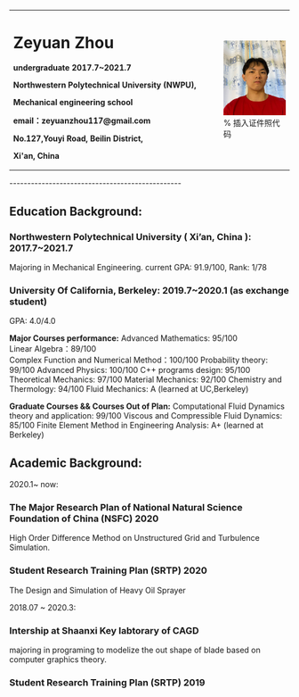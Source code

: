 <table border="0">
  <tr>
    <td width="75%">
      <h1>Zeyuan Zhou</h1>
      <p><b>undergraduate 2017.7~2021.7</b></p>
      <p><b>Northwestern Polytechnical University (NWPU),
      <p><b>Mechanical engineering school</b></p>
      <p><b>email：zeyuanzhou117@gmail.com</b></p>
      <p><b>No.127,Youyi Road, Beilin District,
      <p><b>Xi'an, China</b></p>
    </td>
    <td width="25%">
      <img src="/image.jpg" width="100%">      % 插入证件照代码
    </td>
  </tr>
</table>
------------------------------------------------

## Education Background:

### Northwestern Polytechnical University ( Xi’an, China ):     2017.7~2021.7
Majoring in Mechanical Engineering. current GPA: 91.9/100,  Rank: 1/78

### University Of California, Berkeley:     2019.7~2020.1 (as exchange student)
GPA: 4.0/4.0 

**Major Courses performance:** 
Advanced Mathematics: 95/100  
Linear Algebra：89/100   
Complex Function and Numerical Method：100/100 
Probability theory: 99/100
Advanced Physics: 100/100
C++ programs design: 95/100
Theoretical Mechanics: 97/100
Material Mechanics: 92/100
Chemistry and Thermology: 94/100 
Fluid Mechanics: A (learned at UC,Berkeley)

**Graduate Courses && Courses Out of Plan:** 
Computational Fluid Dynamics theory and application: 99/100
Viscous and Compressible Fluid Dynamics: 85/100
Finite Element Method in Engineering Analysis: A+ (learned at Berkeley)



## Academic Background:

2020.1~ now:
### The Major Research Plan of National Natural Science Foundation of China (NSFC) 2020
High Order Difference Method on Unstructured Grid and Turbulence Simulation.

### Student Research Training Plan (SRTP) 2020
The Design and Simulation of Heavy Oil Sprayer

2018.07 ~ 2020.3:

### Intership at Shaanxi Key labtorary of CAGD
majoring in programing to modelize the out shape of blade based on computer graphics theory.

### Student Research Training Plan (SRTP) 2019

